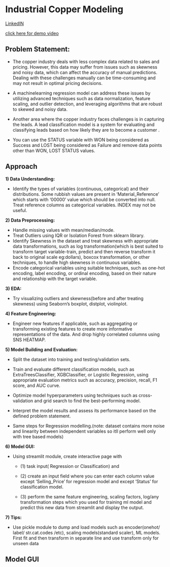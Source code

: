 # **Industrial Copper Modeling**

[LinkedIN](https://www.linkedin.com/feed/update/urn:li:share:7109391802012495872/)

[click here for demo video](https://youtu.be/W_h8j8591vk)

## **Problem Statement:**
  - The copper industry deals with less complex data related to sales and pricing.
However, this data may suffer from issues such as skewness and noisy data, which
can affect the accuracy of manual predictions. Dealing with these challenges manually
can be time-consuming and may not result in optimal pricing decisions.
  
  - A machinelearning regression model can address these issues by utilizing advanced techniques
such as data normalization, feature scaling, and outlier detection, and leveraging
algorithms that are robust to skewed and noisy data.

  - Another area where the copper industry faces challenges is in capturing the leads. A
lead classification model is a system for evaluating and classifying leads based on
how likely they are to become a customer .

  - You can use the STATUS variable with WON being considered as Success and LOST being considered as Failure and
remove data points other than WON, LOST STATUS values.

## **Approach**

**1) Data Understanding:** 
- Identify the types of variables (continuous, categorical)
and their distributions. Some rubbish values are present in ‘Material_Reference’
which starts with ‘00000’ value which should be converted into null. Treat
reference columns as categorical variables. INDEX may not be useful.

**2) Data Preprocessing:**
  -  Handle missing values with mean/median/mode.
  - Treat Outliers using IQR or Isolation Forest from sklearn library.
  - Identify Skewness in the dataset and treat skewness with appropriate
data transformations, such as log transformation(which is best suited to
transform target variable-train, predict and then reverse transform it back
to original scale eg:dollars), boxcox transformation, or other techniques,
to handle high skewness in continuous variables.
  - Encode categorical variables using suitable techniques, such as one-hot
encoding, label encoding, or ordinal encoding, based on their nature and
relationship with the target variable.

**3) EDA:**
 
 - Try visualizing outliers and skewness(before and after treating skewness)
using Seaborn’s boxplot, distplot, violinplot.

**4) Feature Engineering:**
  - Engineer new features if applicable, such as aggregating
or transforming existing features to create more informative representations of
the data. And drop highly correlated columns using SNS HEATMAP.

**5) Model Building and Evaluation:**

- Split the dataset into training and testing/validation sets.

- Train and evaluate different classification models, such as
ExtraTreesClassifier, XGBClassifier, or Logistic Regression, using
appropriate evaluation metrics such as accuracy, precision, recall, F1
score, and AUC curve.

- Optimize model hyperparameters using techniques such as
cross-validation and grid search to find the best-performing model.

- Interpret the model results and assess its performance based on the
defined problem statement.

- Same steps for Regression modelling.(note: dataset contains more noise
and linearity between independent variables so itll perform well only with
tree based models)

**6) Model GUI:** 

- Using streamlit module, create interactive page with
    - (1) task input( Regression or Classification) and
    - (2) create an input field where you can enter each column value except
‘Selling_Price’ for regression model and except ‘Status’ for classification
model.

    - (3) perform the same feature engineering, scaling factors, log/any
transformation steps which you used for training ml model and predict this new
data from streamlit and display the output.

**7) Tips:** 

- Use pickle module to dump and load models such as encoder(onehot/
label/ str.cat.codes /etc), scaling models(standard scaler), ML models. First fit
and then transform in separate line and use transform only for unseen data

## **Model GUI**


